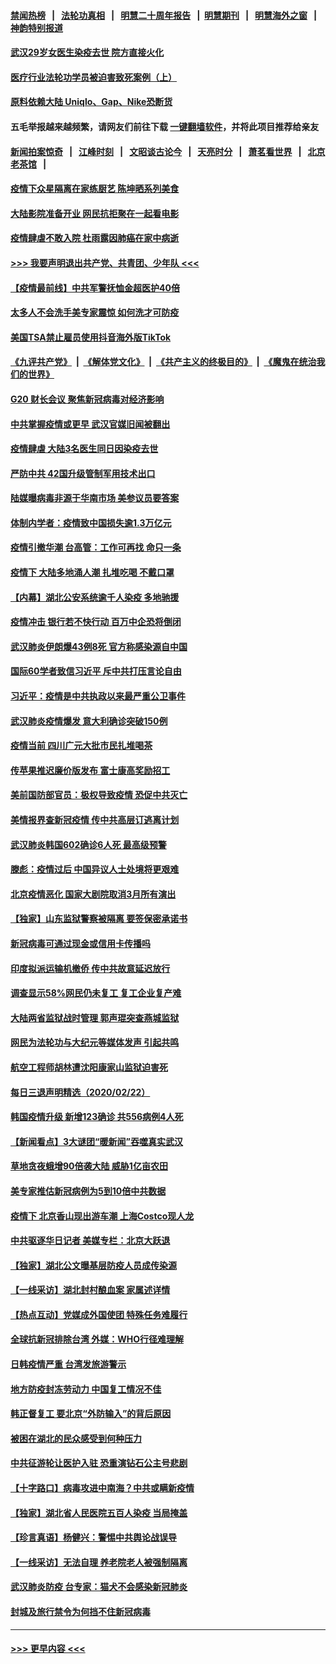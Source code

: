 #### [禁闻热榜](热点新闻.md?=0)  &nbsp;&nbsp;|&nbsp;&nbsp; [法轮功真相](https://github.com/gfw-breaker/truth/blob/master/README.md?=0) &nbsp;&nbsp;|&nbsp;&nbsp; [明慧二十周年报告](https://github.com/gfw-breaker/mh-reports/blob/master/README.md?=0) &nbsp;&nbsp;|&nbsp;&nbsp;[明慧期刊](https://github.com/gfw-breaker/mh-qikan) &nbsp;&nbsp;|&nbsp;&nbsp; [明慧海外之窗](https://github.com/gfw-breaker/mh-news/blob/master/README.md?=0) &nbsp;&nbsp;|&nbsp;&nbsp; [神韵特别报道](https://github.com/gfw-breaker/mh-news/blob/master/shenyun.md?=0)
#### [武汉29岁女医生染疫去世 院方直接火化](../pages/nsc413/n11889691.md?t=02241031) 
#### [医疗行业法轮功学员被迫害致死案例（上）](../pages/nsc413/n11883051.md?t=02241031) 
#### [原料依赖大陆 Uniqlo、Gap、Nike恐断货](../pages/nsc413/n11890618.md?t=02241031) 
#### 五毛举报越来越频繁，请网友们前往下载 [一键翻墙软件](https://github.com/gfw-breaker/ssr-accounts)，并将此项目推荐给亲友
#### [新闻拍案惊奇](https://github.com/gfw-breaker/banned-news/blob/master/pages/link4.md) &nbsp;&nbsp;|&nbsp;&nbsp; [江峰时刻](https://github.com/gfw-breaker/banned-news/blob/master/pages/link4.md) &nbsp;&nbsp;|&nbsp;&nbsp; [文昭谈古论今](https://github.com/gfw-breaker/banned-news/blob/master/pages/link4.md) &nbsp;&nbsp;|&nbsp;&nbsp; [天亮时分](https://github.com/gfw-breaker/banned-news/blob/master/pages/link4.md) &nbsp;&nbsp;|&nbsp;&nbsp; [萧茗看世界](https://github.com/gfw-breaker/banned-news/blob/master/pages/link4.md) &nbsp;&nbsp;|&nbsp;&nbsp; [北京老茶馆](https://github.com/gfw-breaker/banned-news/blob/master/pages/link4.md) &nbsp;&nbsp;|&nbsp;&nbsp; 
#### [疫情下众星隔离在家练厨艺 陈坤晒系列美食](../pages/nsc413/n11890193.md?t=02241031) 
#### [大陆影院准备开业 网民抗拒聚在一起看电影](../pages/nsc413/n11890466.md?t=02241031) 
#### [疫情肆虐不敢入院 杜雨露因肺癌在家中病逝](../pages/nsc413/n11890373.md?t=02241031) 
#### [>>> 我要声明退出共产党、共青团、少年队 <<<](https://github.com/begood0513/goodnews/blob/master/quit/letter.md) 
#### [【疫情最前线】中共军警抚恤金超医护40倍](../pages/nsc413/n11890458.md?t=02241031) 
#### [太多人不会洗手美专家震惊 如何洗才可防疫](../pages/nsc413/n11875866.md?t=02241031) 
#### [美国TSA禁止雇员使用抖音海外版TikTok](../pages/nsc413/n11890500.md?t=02241031) 
#### [《九评共产党》](https://github.com/begood0513/9ping.md/blob/master/README.md) &nbsp;|&nbsp; [《解体党文化》](../../../../jtdwh.md/blob/master/README.md)  &nbsp;|&nbsp; [《共产主义的终极目的》](../../../../gczydzjmd.md/blob/master/README.md) &nbsp;|&nbsp; [《魔鬼在统治我们的世界》](../../../../mgztzwmdsj.md/blob/master/README.md) 
#### [G20 财长会议 聚焦新冠病毒对经济影响](../pages/nsc413/n11890400.md?t=02241031) 
#### [中共掌握疫情或更早 武汉官媒旧闻被翻出](../pages/nsc413/n11890388.md?t=02241031) 
#### [疫情肆虐 大陆3名医生同日因染疫去世](../pages/nsc413/n11890371.md?t=02241031) 
#### [严防中共 42国升级管制军用技术出口](../pages/nsc413/n11890362.md?t=02241031) 
#### [陆媒曝病毒非源于华南市场 美参议员要答案](../pages/nsc413/n11890306.md?t=02241031) 
#### [体制内学者：疫情致中国损失逾1.3万亿元](../pages/nsc413/n11890220.md?t=02241031) 
#### [疫情引撤华潮 台高管：工作可再找 命只一条](../pages/nsc413/n11890246.md?t=02241031) 
#### [疫情下 大陆多地涌人潮 扎堆吃喝 不戴口罩](../pages/nsc413/n11890199.md?t=02241031) 
#### [【内幕】湖北公安系统逾千人染疫 多地驰援](../pages/nsc413/n11888526.md?t=02241031) 
#### [疫情冲击 银行若不快行动 百万中企恐将倒闭](../pages/nsc413/n11890255.md?t=02241031) 
#### [武汉肺炎伊朗爆43例8死 官方称感染源自中国](../pages/nsc413/n11890128.md?t=02241031) 
#### [国际60学者致信习近平 斥中共打压言论自由](../pages/nsc413/n11890021.md?t=02241031) 
#### [习近平：疫情是中共执政以来最严重公卫事件](../pages/nsc413/n11889921.md?t=02241031) 
#### [武汉肺炎疫情爆发 意大利确诊突破150例](../pages/nsc413/n11889926.md?t=02241031) 
#### [疫情当前 四川广元大批市民扎堆喝茶](../pages/nsc413/n11889809.md?t=02241031) 
#### [传苹果推迟廉价版发布 富士康高奖励招工](../pages/nsc413/n11889343.md?t=02241031) 
#### [美前国防部官员：极权导致疫情 恐促中共灭亡](../pages/nsc413/n11889092.md?t=02241031) 
#### [美情报界查新冠疫情 传中共高层订逃离计划](../pages/nsc413/n11888161.md?t=02241031) 
#### [武汉肺炎韩国602确诊6人死 最高级预警](../pages/nsc413/n11889715.md?t=02241031) 
#### [滕彪：疫情过后 中国异议人士处境将更艰难](../pages/nsc413/n11889656.md?t=02241031) 
#### [北京疫情恶化 国家大剧院取消3月所有演出](../pages/nsc413/n11889299.md?t=02241031) 
#### [【独家】山东监狱警察被隔离 要签保密承诺书](../pages/nsc413/n11889454.md?t=02241031) 
#### [新冠病毒可通过现金或信用卡传播吗](../pages/nsc413/n11886629.md?t=02241031) 
#### [印度拟派运输机撤侨 传中共故意延迟放行](../pages/nsc413/n11889362.md?t=02241031) 
#### [调查显示58%网民仍未复工 复工企业复产难](../pages/nsc413/n11888866.md?t=02241031) 
#### [大陆两省监狱战时管理 郭声琨突查燕城监狱](../pages/nsc413/n11889113.md?t=02241031) 
#### [网民为法轮功与大纪元等媒体发声 引起共鸣](../pages/nsc413/n11889143.md?t=02241031) 
#### [航空工程师胡林遭沈阳康家山监狱迫害死](../pages/nsc413/n11888407.md?t=02241031) 
#### [每日三退声明精选（2020/02/22）](../pages/nsc413/n11889489.md?t=02241031) 
#### [韩国疫情升级 新增123确诊 共556病例4人死](../pages/nsc413/n11888882.md?t=02241031) 
#### [【新闻看点】3大谜团“暖新闻”吞噬真实武汉](../pages/nsc413/n11888400.md?t=02241031) 
#### [草地贪夜蛾增90倍袭大陆 威胁1亿亩农田](../pages/nsc413/n11888493.md?t=02241031) 
#### [美专家推估新冠病例为5到10倍中共数据](../pages/nsc413/n11884404.md?t=02241031) 
#### [疫情下 北京香山现出游车潮 上海Costco现人龙](../pages/nsc413/n11888399.md?t=02241031) 
#### [中共驱逐华日记者 美媒专栏：北京大跃退](../pages/nsc413/n11888453.md?t=02241031) 
#### [【独家】湖北公文曝基层防疫人员成传染源](../pages/nsc413/n11887125.md?t=02241031) 
#### [【一线采访】湖北封村酿血案 家属述详情](../pages/nsc413/n11888368.md?t=02241031) 
#### [【热点互动】党媒成外国使团 特殊任务难履行](../pages/nsc413/n11888306.md?t=02241031) 
#### [全球抗新冠排除台湾 外媒：WHO行径难理解](../pages/nsc413/n11888248.md?t=02241031) 
#### [日韩疫情严重 台湾发旅游警示](../pages/nsc413/n11888371.md?t=02241031) 
#### [地方防疫封冻劳动力 中国复工情况不佳](../pages/nsc413/n11888213.md?t=02241031) 
#### [韩正督复工 要北京“外防输入”的背后原因](../pages/nsc413/n11888026.md?t=02241031) 
#### [被困在湖北的民众感受到何种压力](../pages/nsc413/n11888263.md?t=02241031) 
#### [中共征游轮让医护入驻 恐重演钻石公主号悲剧](../pages/nsc413/n11888077.md?t=02241031) 
#### [【十字路口】病毒攻进中南海？中共或瞒新疫情](../pages/nsc413/n11887894.md?t=02241031) 
#### [【独家】湖北省人民医院五百人染疫 当局掩盖](../pages/nsc413/n11888080.md?t=02241031) 
#### [【珍言真语】杨健兴：警惕中共舆论战误导](../pages/nsc413/n11888131.md?t=02241031) 
#### [【一线采访】无法自理 养老院老人被强制隔离](../pages/nsc413/n11887954.md?t=02241031) 
#### [武汉肺炎防疫 台专家：猫犬不会感染新冠肺炎](../pages/nsc413/n11888041.md?t=02241031) 
#### [封城及旅行禁令为何挡不住新冠病毒](../pages/nsc413/n11888067.md?t=02241031) 

----
#### [ >>> 更早内容 <<< ](../indexes/nsc413-earlier.md)

